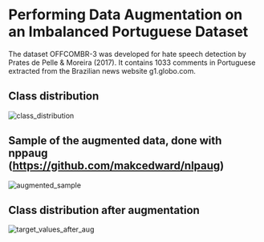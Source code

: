# Performing Data Augmentation on an Imbalanced Portuguese Dataset

The dataset OFFCOMBR-3 was developed for hate speech detection by Prates de Pelle & Moreira (2017). It contains 1033 comments in Portuguese extracted from the Brazilian news website g1.globo.com.

## Class distribution
![class_distribution](https://user-images.githubusercontent.com/56673771/187274983-81f9a5a6-0799-468e-b90b-2cbeac64b453.png)

## Sample of the augmented data, done with nppaug (https://github.com/makcedward/nlpaug)
![augmented_sample](https://user-images.githubusercontent.com/56673771/187275049-5c8b217c-0193-4ecc-87ca-17aaa63907f8.png)

## Class distribution after augmentation
![target_values_after_aug](https://user-images.githubusercontent.com/56673771/187275312-ca1070cb-e17c-4155-b9f9-b65545e3a52f.png)

